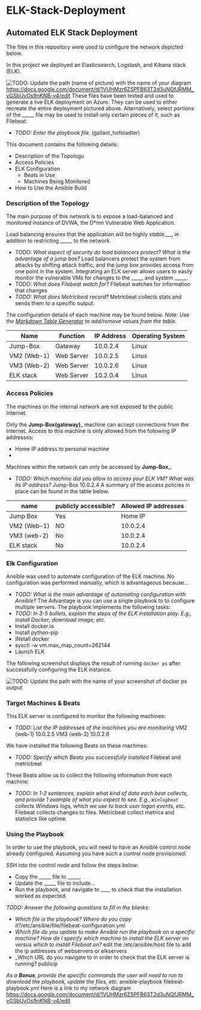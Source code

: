 # ELK-Stack-Deployment
## Automated ELK Stack Deployment

The files in this repository were used to configure the network depicted below.

In this project we deployed an Elasticsearch, Logstash, and Kibana stack (ELK). 

![TODO: Update the path (name of picture) with the name of your diagram](Images/diagram_filename.png)
https://docs.google.com/document/d/1VUHMzr6ZSPFB63T2d3uNQfJRMM_vGSbUvOs9nKNB-v4/edit
These files have been tested and used to generate a live ELK deployment on Azure. They can be used to either recreate the entire deployment pictured above. Alternatively, select portions of the _____ file may be used to install only certain pieces of it, such as Filebeat.

  - _TODO: Enter the playbook file._ (gallant_hofstadter)

This document contains the following details:
- Description of the Topologu
- Access Policies
- ELK Configuration
  - Beats in Use
  - Machines Being Monitored
- How to Use the Ansible Build


### Description of the Topology

The main purpose of this network is to expose a load-balanced and monitored instance of DVWA, the D*mn Vulnerable Web Application.

Load balancing ensures that the application will be highly _stable____, in addition to restricting _____ to the network.
- _TODO: What aspect of security do load balancers protect? What is the advantage of a jump box?_
Load balancers protect the system from attacks by shifting attack traffic, and the jump box provides access from one point in the system.
Integrating an ELK server allows users to easily monitor the vulnerable VMs for changes to the _____ and system _____.
- _TODO: What does Filebeat watch for?_ FIlebeat watches for information that changes
- _TODO: What does Metricbeat record?_ Metricbeat collects stats and sends them to a specific output.

The configuration details of each machine may be found below.
_Note: Use the [Markdown Table Generator](http://www.tablesgenerator.com/markdown_tables) to add/remove values from the table_.

| Name        | Function   | IP Address | Operating System |
|-------------|------------|------------|------------------|
| Jump-Box    | Gateway    | 10.0.2.4   | Linux            |
| VM2 (Web-1) | Web Server | 10.0.2.5   | Linux            |
| VM3 (Web-2) | Web Server | 10.0.2.6   | Linux            |
| ELK stack   | Web Server | 10.2.0.4   | Linux            |
### Access Policies

The machines on the internal network are not exposed to the public Internet. 

Only the __Jump-Box(gateway)___ machine can accept connections from the Internet. Access to this machine is only allowed from the following IP addresses:
- Home IP address to personal machine
- 

Machines within the network can only be accessed by __Jump-Box___.
- _TODO: Which machine did you allow to access your ELK VM? What was its IP address?_
Jump-Box 10.0.2.4
A summary of the access policies in place can be found in the table below.

| name        | publicly accessible? | Allowed IP addresses |
|-------------|----------------------|----------------------|
| Jump Box    | Yes                  | Home IP              |
| VM2 (Web-1) | NO                   | 10.0.2.4             |
| VM3 (web-2) | No                   | 10.0.2.4             |
| ELK stack   | No                   | 10.0.2.4             |
### Elk Configuration

Ansible was used to automate configuration of the ELK machine. No configuration was performed manually, which is advantageous because...
- _TODO: What is the main advantage of automating configuration with Ansible?_
The Advantage is you can use a single playbook to to configure multiple servers.
The playbook implements the following tasks:
- _TODO: In 3-5 bullets, explain the steps of the ELK installation play. E.g., install Docker; download image; etc._
- Install docker.io
- Install python-pip
- INstall docker
- sysctl -w vm.max_map_count=262144
- Launch ELK

The following screenshot displays the result of running `docker ps` after successfully configuring the ELK instance.

![TODO: Update the path with the name of your screenshot of docker ps output](Images/docker_ps_output.png)

### Target Machines & Beats
This ELK server is configured to monitor the following machines:
- _TODO: List the IP addresses of the machines you are monitoring_
VM2 (web-1) 10.0.2.5
VM3 (web-2) 10.0.2.6

We have installed the following Beats on these machines:
- _TODO: Specify which Beats you successfully installed_
Filebeat and metricbeat

These Beats allow us to collect the following information from each machine:
- _TODO: In 1-2 sentences, explain what kind of data each beat collects, and provide 1 example of what you expect to see. E.g., `Winlogbeat` collects Windows logs, which we use to track user logon events, etc._
Filebeat collects changes to files. Metricbeat collect metrics and statistics like uptime.
### Using the Playbook
In order to use the playbook, you will need to have an Ansible control node already configured. Assuming you have such a control node provisioned: 

SSH into the control node and follow the steps below:
- Copy the _____ file to _____.
- Update the _____ file to include...
- Run the playbook, and navigate to ____ to check that the installation worked as expected.

_TODO: Answer the following questions to fill in the blanks:_
- _Which file is the playbook? Where do you copy it?_/etc/ansible/file/filebeat-configuration.yml
- _Which file do you update to make Ansible run the playbook on a specific machine? How do I specify which machine to install the ELK server on versus which to install Filebeat on?_
edit the /etc/ansible/host file to add the ip addresses of webservers or elkservers
- _Which URL do you navigate to in order to check that the ELK server is running? publicip

_As a **Bonus**, provide the specific commands the user will need to run to download the playbook, update the files, etc._ ansible-playbook filebeat-playbook.yml
Here is a link to my network diagram https://docs.google.com/document/d/1VUHMzr6ZSPFB63T2d3uNQfJRMM_vGSbUvOs9nKNB-v4/edit

